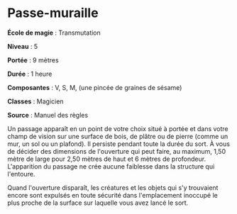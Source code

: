 # Passe-muraille

**École de magie** : Transmutation

**Niveau** : 5

**Portée** : 9 mètres

**Durée** : 1 heure

**Composantes** : V, S, M, (une pincée de graines de sésame)

**Classes** : Magicien

**Source** : Manuel des règles

Un passage apparaît en un point de votre choix situé à portée et dans votre champ de vision sur une surface de bois, de plâtre ou de pierre (comme un mur, un sol ou un plafond). Il persiste pendant toute la durée du sort. À vous de décider des dimensions de l'ouverture qui peut faire, au maximum, 1,50 mètre de large pour 2,50 mètres de haut et 6 mètres de profondeur. L'apparition du passage ne crée aucune faiblesse dans la structure qui l'entoure.

Quand l'ouverture disparaît, les créatures et les objets qui s'y trouvaient encore sont expulsés en toute sécurité dans l'emplacement inoccupé le plus proche de la surface sur laquelle vous avez lancé le sort.
